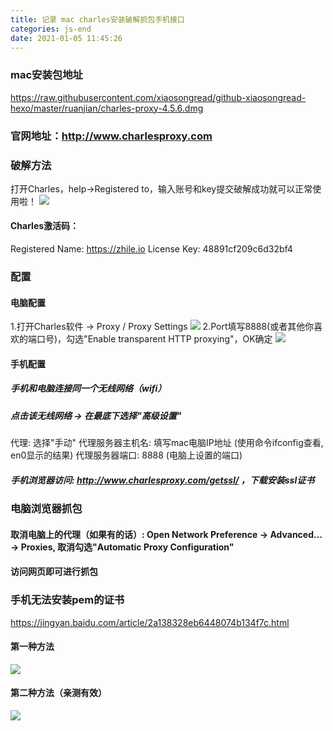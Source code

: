 ```yaml
---
title: 记录 mac charles安装破解抓包手机接口
categories: js-end
date: 2021-01-05 11:45:26
---
```

### mac安装包地址
https://raw.githubusercontent.com/xiaosongread/github-xiaosongread-hexo/master/ruanjian/charles-proxy-4.5.6.dmg
### 官网地址：http://www.charlesproxy.com
<!-- more -->
### 破解方法
打开Charles，help→Registered to，输入账号和key提交破解成功就可以正常使用啦！
<img src="/images/img-folder/pj-1.png">
#### Charles激活码：
Registered Name: https://zhile.io
License Key: 48891cf209c6d32bf4
### 配置
#### 电脑配置
1.打开Charles软件 -> Proxy / Proxy Settings
<img src="/images/img-folder/pj-2.jpg">
2.Port填写8888(或者其他你喜欢的端口号)，勾选"Enable transparent HTTP proxying"，OK确定
<img src="/images/img-folder/pj-3.jpg">
#### 手机配置
##### 手机和电脑连接同一个无线网络（wifi）
##### 点击该无线网络 -> 在最底下选择"高级设置" 
代理: 选择"手动"
代理服务器主机名: 填写mac电脑IP地址 (使用命令ifconfig查看, en0显示的结果)
代理服务器端口: 8888 (电脑上设置的端口)
##### 手机浏览器访问: http://www.charlesproxy.com/getssl/ ，下载安装ssl证书
### 电脑浏览器抓包
#### 取消电脑上的代理（如果有的话）: Open Network Preference -> Advanced... -> Proxies, 取消勾选"Automatic Proxy Configuration"
#### 访问网页即可进行抓包
### 手机无法安装pem的证书
https://jingyan.baidu.com/article/2a138328eb6448074b134f7c.html
#### 第一种方法
<img src="/images/img-folder/pj-4.png">

#### 第二种方法（亲测有效）
<img src="/images/img-folder/pj-5.png">

